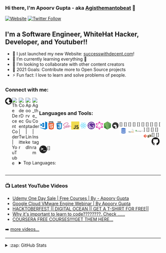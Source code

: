 ### Hi there, I'm Apoorv Gupta - aka [Agisthemantobeat][youtube] 👋

[![Website](https://img.shields.io/website?label=successwithdecent.com&style=for-the-badge&url=https%3A%2F%2Fcodestackr.com)](https://successwithdecent.com)
[![Twitter Follow](https://img.shields.io/twitter/follow/CoderDecent?color=1DA1F2&logo=twitter&style=for-the-badge)](https://twitter.com/CoderDecent)

## I'm a Software Engineer,  WhiteHat Hacker, Developer, and Youtuber!!

- 🔭 I just launched my new Website: [successwithdecent.com][website]!
- 🌱 I’m currently learning everything 🤣
- 👯 I’m looking to collaborate with other content creators
- 🥅 2021 Goals: Contribute more to Open Source projects
- ⚡ Fun fact: I love to learn and solve problems of people.


### Connect with me:

[<img align="left" alt="successiwthdecent.com" width="22px" src="https://raw.githubusercontent.com/iconic/open-iconic/master/svg/globe.svg" />][website]
[<img align="left" alt="The Decent Coder | YouTube" width="22px" src="https://cdn.jsdelivr.net/npm/simple-icons@v3/icons/youtube.svg" />][youtube]
[<img align="left" alt="CoderDecent | Twitter" width="22px" src="https://cdn.jsdelivr.net/npm/simple-icons@v3/icons/twitter.svg" />][twitter]
[<img align="left" alt="Apoorv Gupta | LinkedIn" width="22px" src="https://cdn.jsdelivr.net/npm/simple-icons@v3/icons/linkedin.svg" />][linkedin]
[<img align="left" alt="Ag_the_Coder | Instagram" width="22px" src="https://cdn.jsdelivr.net/npm/simple-icons@v3/icons/instagram.svg" />][instagram]

<br />

### Languages and Tools:

[<img align="left" alt="Visual Studio Code" width="26px" src="https://raw.githubusercontent.com/github/explore/80688e429a7d4ef2fca1e82350fe8e3517d3494d/topics/visual-studio-code/visual-studio-code.png" />]
[<img align="left" alt="HTML5" width="26px" src="https://raw.githubusercontent.com/github/explore/80688e429a7d4ef2fca1e82350fe8e3517d3494d/topics/html/html.png" />]
[<img align="left" alt="CSS3" width="26px" src="https://raw.githubusercontent.com/github/explore/80688e429a7d4ef2fca1e82350fe8e3517d3494d/topics/css/css.png" />]
[<img align="left" alt="Sass" width="26px" src="https://raw.githubusercontent.com/github/explore/80688e429a7d4ef2fca1e82350fe8e3517d3494d/topics/sass/sass.png" />]
[<img align="left" alt="JavaScript" width="26px" src="https://raw.githubusercontent.com/github/explore/80688e429a7d4ef2fca1e82350fe8e3517d3494d/topics/javascript/javascript.png" />]
[<img align="left" alt="React" width="26px" src="https://raw.githubusercontent.com/github/explore/80688e429a7d4ef2fca1e82350fe8e3517d3494d/topics/react/react.png" />]
[<img align="left" alt="Gatsby" width="26px" src="https://raw.githubusercontent.com/github/explore/e94815998e4e0713912fed477a1f346ec04c3da2/topics/gatsby/gatsby.png" />]
[<img align="left" alt="GraphQL" width="26px" src="https://raw.githubusercontent.com/github/explore/80688e429a7d4ef2fca1e82350fe8e3517d3494d/topics/graphql/graphql.png" />]
[<img align="left" alt="Node.js" width="26px" src="https://raw.githubusercontent.com/github/explore/80688e429a7d4ef2fca1e82350fe8e3517d3494d/topics/nodejs/nodejs.png" />]
[<img align="left" alt="Deno" width="26px" src="https://raw.githubusercontent.com/github/explore/361e2821e2dea67711cde99c9c40ed357061cf27/topics/deno/deno.png" />]
[<img align="left" alt="SQL" width="26px" src="https://raw.githubusercontent.com/github/explore/80688e429a7d4ef2fca1e82350fe8e3517d3494d/topics/sql/sql.png" />]
[<img align="left" alt="MySQL" width="26px" src="https://raw.githubusercontent.com/github/explore/80688e429a7d4ef2fca1e82350fe8e3517d3494d/topics/mysql/mysql.png" />]
[<img align="left" alt="MongoDB" width="26px" src="https://raw.githubusercontent.com/github/explore/80688e429a7d4ef2fca1e82350fe8e3517d3494d/topics/mongodb/mongodb.png" />]
[<img align="left" alt="Git" width="26px" src="https://raw.githubusercontent.com/github/explore/80688e429a7d4ef2fca1e82350fe8e3517d3494d/topics/git/git.png" />]
[<img align="left" alt="GitHub" width="26px" src="https://raw.githubusercontent.com/github/explore/78df643247d429f6cc873026c0622819ad797942/topics/github/github.png" />]
[<img align="left" alt="Terminal" width="26px" src="https://raw.githubusercontent.com/github/explore/80688e429a7d4ef2fca1e82350fe8e3517d3494d/topics/terminal/terminal.png" />]

<br />
<details>
  <summary>Top Languages:</summary>
  
 ![Top Languages](https://github-readme-stats.vercel.app/api/top-langs/?username=agisthemantobeat&langs_count=8&layout=compact)
 
</details>
<br/>

---

### 📺 Latest YouTube Videos

<!-- YOUTUBE:START -->
- [Udemy One Day Sale | Free Courses | By - Apoorv Gupta](https://youtu.be/De3vZnquyro?sub_confirmation=1)
- [Google Cloud VMware Engine Webinar | By Apoorv Gupta](https://youtu.be/41mywaAkPnU?sub_confirmation=1)
- [HACKTOBERFEST || DIGITAL OCEAN || GET A T-SHIRT FOR FREE||](https://youtu.be/9tMz2zcjf7I?sub_confirmation=1)
- [Why it's important to learn to code????????. Check ......](https://youtu.be/9UBYmbDLuHI?sub_confirmation=1)
- [COURSERA FREE COURSES!!!!GET THEM HERE...](https://youtu.be/zdqaF_i_GPc?sub_confirmation=1)
<!-- YOUTUBE:END -->

➡️ [more videos...](https://www.youtube.com/channel/UChXpfkBr16HsRHGiUlNzShg?sub_confirmation=1)

---

<details>
  <summary>:zap: GitHub Stats</summary>

 ![Apoorv Gupta's github stats](https://github-readme-stats.vercel.app/api?username=agisthemantobeat&show_icons=true&theme=dark)

</details>

[website]: https://successiwithdecent.com
[course]: http://successwithdecent.com
[twitter]: https://twitter.com/CoderDecent?s=03
[youtube]: https://www.youtube.com/channel/UChXpfkBr16HsRHGiUlNzShg?sub_confirmation=1
[instagram]: https://instagram.com/ag_the_coder
[linkedin]: https://linkedin.com/in/apoorvguptahcl
[DSAlgo Playlist]: https://youtu.be/uJ5ecMkhAVw?sub_confirmation=1
[My Unboxing Playlist]: https://youtu.be/2vFPI6cdq5s?sub_confirmation=1

